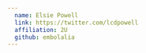```yaml
---
  name: Elsie Powell
  link: https://twitter.com/lcdpowell
  affiliation: 2U 
  github: embolalia
---
```

